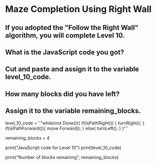 # Maze Completion Using Right Wall
## If you adopted the "Follow the Right Wall" algorithm, you will complete Level 10. 
## What is the JavaScript code you got? 
## Cut and paste and assign it to the variable level_10_code.
## How many blocks did you have left? 
## Assign it to the variable remaining_blocks.

level_10_code = '''while(not Done()){
  if(isPathRight())
  {
    turnRight();
  }
  if(isPathForward()){
    move Forward();
  }
  else{
    turnLeft();
  }
}'''

remaining_blocks =  4


print("JavaScript code for Level 10")
print(level_10_code)

print("Number of blocks remaining", remaining_blocks)

